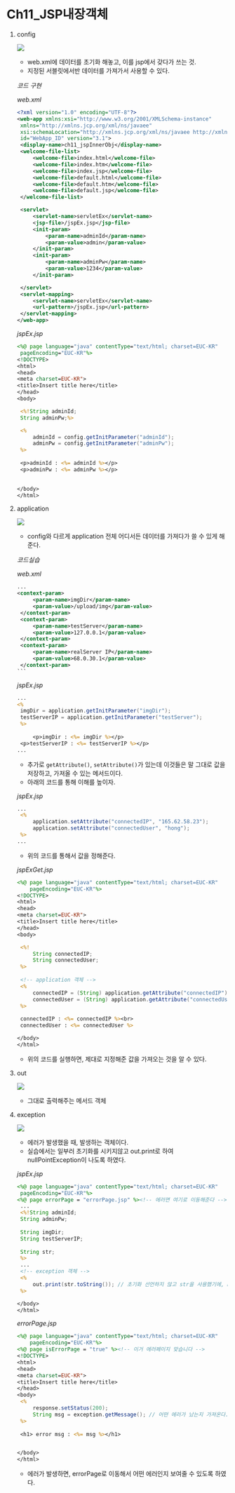 # Ch11_JSP내장객체

1. config 

   ![](./ch11_jspInnerObj/config.png)

   * web.xml에 데이터를 초기화 해놓고, 이를 jsp에서 갖다가 쓰는 것.
   * 지정된 서블릿에서반 데이터를 가져가서 사용할 수 있다.

   *코드 구현*

   *web.xml*

   ```xml
   <?xml version="1.0" encoding="UTF-8"?>
   <web-app xmlns:xsi="http://www.w3.org/2001/XMLSchema-instance"
   	xmlns="http://xmlns.jcp.org/xml/ns/javaee"
   	xsi:schemaLocation="http://xmlns.jcp.org/xml/ns/javaee http://xmlns.jcp.org/xml/ns/javaee/web-app_3_1.xsd"
   	id="WebApp_ID" version="3.1">
   	<display-name>ch11_jspInnerObj</display-name>
   	<welcome-file-list>
   		<welcome-file>index.html</welcome-file>
   		<welcome-file>index.htm</welcome-file>
   		<welcome-file>index.jsp</welcome-file>
   		<welcome-file>default.html</welcome-file>
   		<welcome-file>default.htm</welcome-file>
   		<welcome-file>default.jsp</welcome-file>
   	</welcome-file-list>
   
   	<servlet>
   		<servlet-name>servletEx</servlet-name>
   		<jsp-file>/jspEx.jsp</jsp-file>
   		<init-param>
   			<param-name>adminId</param-name>
   			<param-value>admin</param-value>
   		</init-param>
   		<init-param>
   			<param-name>adminPw</param-name>
   			<param-value>1234</param-value>
   		</init-param>
   
   	</servlet>
   	<servlet-mapping>
   		<servlet-name>servletEx</servlet-name>
   		<url-pattern>/jspEx.jsp</url-pattern>
   	</servlet-mapping>
   </web-app>
   ```

   *jspEx.jsp*

   ```jsp
   <%@ page language="java" contentType="text/html; charset=EUC-KR"
   	pageEncoding="EUC-KR"%>
   <!DOCTYPE>
   <html>
   <head>
   <meta charset=EUC-KR">
   <title>Insert title here</title>
   </head>
   <body>
   
   	<%!String adminId;
   	String adminPw;%>
   
   	<%
   		adminId = config.getInitParameter("adminId");
   		adminPw = config.getInitParameter("adminPw");
   	%>
   	
   	<p>adminId : <%= adminId %></p>
   	<p>adminPw : <%= adminPw %></p>
   	
   
   </body>
   </html>
   ```

2. application

   ![](./ch11_jspInnerObj/application.png)

   * config와 다르게 application 전체 어디서든 데이터를 가져다가 쓸 수 있게 해준다.

   *코드실습*

   *web.xml*

   ```xml
   ...
   <context-param>
   		<param-name>imgDir</param-name>
   		<param-value>/upload/img</param-value>
   	</context-param>
   	<context-param>
   		<param-name>testServer</param-name>
   		<param-value>127.0.0.1</param-value>
   	</context-param>
   	<context-param>
   		<param-name>realServer IP</param-name>
   		<param-value>68.0.30.1</param-value>
   	</context-param>
   ​```
   ```

   *jspEx.jsp*

   ```jsp
   ...
   <%
   	imgDir = application.getInitParameter("imgDir");
   	testServerIP = application.getInitParameter("testServer");
   	%>
   	
   		<p>imgDir : <%= imgDir %></p>
   	<p>testServerIP : <%= testServerIP %></p>
   ...
   ```

   * 추가로 `getAttribute()`, `setAttribute()`가 있는데 이것들은 말 그대로 값을 저장하고, 가져올 수 있는 메서드이다.
   * 아래의 코드를 통해 이해를 높이자.

   *jspEx.jsp*

   ```jsp
   ...
   	<%
   		application.setAttribute("connectedIP", "165.62.58.23");
   		application.setAttribute("connectedUser", "hong");
   	%>
   ...
   ```

   * 위의 코드를 통해서 값을 정해준다.

   *jspExGet.jsp*

   ```jsp
   <%@ page language="java" contentType="text/html; charset=EUC-KR"
       pageEncoding="EUC-KR"%>
   <!DOCTYPE>
   <html>
   <head>
   <meta charset=EUC-KR">
   <title>Insert title here</title>
   </head>
   <body>
   
   	<%! 
   		String connectedIP;
   		String connectedUser;
   	%>
   	
   	<!-- application 객체 -->
   	<%
   		connectedIP = (String) application.getAttribute("connectedIP");
   		connectedUser = (String) application.getAttribute("connectedUser");
   	%>
   	
   	connectedIP : <%= connectedIP %><br>
   	connectedUser : <%= connectedUser %>
   
   </body>
   </html>
   ```

   * 위의 코드를 실행하면, 제대로 지정해준 값을 가져오는 것을 알 수 있다.

3. out

   ![](./ch11_jspInnerObj/out.png)

   * 그대로 출력해주는 메서드 객체

4. exception

   ![](./ch11_jspInnerObj/exception.png)

   * 에러가 발생했을 때, 발생하는 객체이다.
   * 실습에서는 일부러 초기화를 시키지않고 out.print로 하여 nullPointException이 나도록 하였다.

   *jspEx.jsp*

   ```jsp
   <%@ page language="java" contentType="text/html; charset=EUC-KR"
   	pageEncoding="EUC-KR"%>
   <%@ page errorPage = "errorPage.jsp" %><!-- 에러면 여기로 이동해준다 -->
   	...
   	<%!String adminId;
   	String adminPw;
   	
   	String imgDir;
   	String testServerIP;
   	
   	String str;
   	%>
   	...
   	<!-- exception 객체 -->
   	<%
   		out.print(str.toString()); // 초기화 선언하지 않고 str을 사용했기에, NullPointException이 발생한다.
   	%>
   
   </body>
   </html>
   ```

   *errorPage.jsp*

   ```jsp
   <%@ page language="java" contentType="text/html; charset=EUC-KR"
       pageEncoding="EUC-KR"%>
   <%@ page isErrorPage = "true" %><!-- 이거 에러페이지 맞습니다 -->
   <!DOCTYPE>
   <html>
   <head>
   <meta charset=EUC-KR">
   <title>Insert title here</title>
   </head>
   <body>
   	<%
   		response.setStatus(200);
   		String msg = exception.getMessage(); // 어떤 에러가 났는지 가져온다.
   	%>
   	
   	<h1> error msg : <%= msg %></h1>
   
   
   </body>
   </html>
   ```

   * 에러가 발생하면, errorPage로 이동해서 어떤 에러인지 보여줄 수 있도록 하였다.